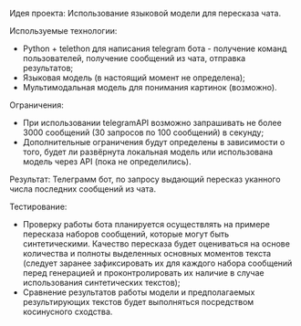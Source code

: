 Идея проекта:
Использование языковой модели для пересказа чата.

Используемые технологии:
- Python + telethon для написания telegram бота - получение команд пользователей, получение сообщений из чата, отправка результатов;
- Языковая модель (в настоящий момент не определена);
- Мультимодальная модель для понимания картинок (возможно).

Ограничения:
- При использовании telegramAPI возможно запрашивать не более 3000 сообщений (30 запросов по 100 сообщений) в секунду;
- Дополнительные ограничения будут определены в зависимости о того, будет ли развёрнута локальная модель или использована модель через API (пока не определились).

Результат:
Телеграмм бот, по запросу выдающий пересказ уканного числа последних сообщений из чата.

Тестирование:
- Проверку работы бота планируется осуществлять на примере пересказа наборов сообщений, которые могут быть синтетическими. Качество пересказа будет оцениваться на основе количества и полноты выделенных основных моментов текста (следует заранее зафиксировать их для каждого набора сообщений перед генерацией и проконтролировать их наличие в случае использования синтетических текстов);
- Сравнение результатов работы модели и предполагаемых результирующих текстов будет выполняться посредством косинусного сходства.
